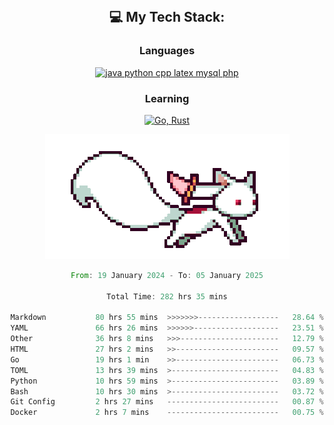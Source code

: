 
<div align="center">
<br>

## 💻 My Tech Stack:

### Languages

[![java python cpp latex mysql php](https://skillicons.dev/icons?i=java,python,cpp,latex,mysql,php)](https://skillicons.dev)

### Learning

[![Go, Rust](https://skillicons.dev/icons?i=go,rust)](https://skillicons.dev)

<center>

<img src="kyubey.gif" alt="Alt-Text" title="" >

</center>


<!--START_SECTION:waka-->

```rust
From: 19 January 2024 - To: 05 January 2025

Total Time: 282 hrs 35 mins

Markdown           80 hrs 55 mins  >>>>>>>------------------   28.64 %
YAML               66 hrs 26 mins  >>>>>>-------------------   23.51 %
Other              36 hrs 8 mins   >>>----------------------   12.79 %
HTML               27 hrs 2 mins   >>-----------------------   09.57 %
Go                 19 hrs 1 min    >>-----------------------   06.73 %
TOML               13 hrs 39 mins  >------------------------   04.83 %
Python             10 hrs 59 mins  >------------------------   03.89 %
Bash               10 hrs 30 mins  >------------------------   03.72 %
Git Config         2 hrs 27 mins   -------------------------   00.87 %
Docker             2 hrs 7 mins    -------------------------   00.75 %
```

<!--END_SECTION:waka-->
